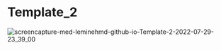 # Template_2
![screencapture-med-leminehmd-github-io-Template-2-2022-07-29-23_39_00](https://user-images.githubusercontent.com/76164295/181860848-7cb576c2-6993-4de6-8573-b5afa08234ad.png)
